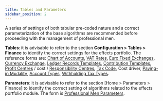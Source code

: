 ```yaml
---
title: Tables and Parameters 
sidebar_position: 2
---
```


A series of settings of both tabular pre-coded nature and a correct parameterization of the base algorithms are recommended before proceeding with the management of professional men.

**Tables**: it is advisable to refer to the section **Configuration > Tables > Finance** to identify the correct settings for the effects portfolio. The reference forms are: [Chart of Accounts](/docs/erp-home/registers/accounting/analytic-chart-of-accounts), [VAT Rates](/docs/configurations/tables/finance/vat-rates), [Euro Fixed Exchanges](/docs/configurations/tables/finance/euro-fixed-exchanges), [Currency Exchange](/docs/configurations/tables/finance/currency-exchange), [Ledger Records Templates](/docs/configurations/tables/finance/ledger-records-templates/ledger-records-templates), [Contribution Templates](/docs/configurations/tables/finance/contribution-templates), [Profit Centres](/docs/configurations/tables/controlling/cost-accounting/profit-centres) / cost / [Responsibility Centres](/docs/configurations/tables/controlling/cost-accounting/responsability-centres), [Tax Code](/docs/configurations/tables/finance/tax-code), Cost driver, [Paying-in Modality](/docs/configurations/tables/finance/paying-in-modality), [Account Types](/docs/configurations/tables/finance/account-types), [Withholding Tax Types](/docs/configurations/tables/finance/withholding-tax-types).

**Parameters**: it is advisable to refer to the section [Home > Parameters > Finance] to identify the correct setting of algorithms related to the effects portfolio module. The form is [Professional Men Parameters](/docs/configurations/parameters/finance/professional-men-parameters).